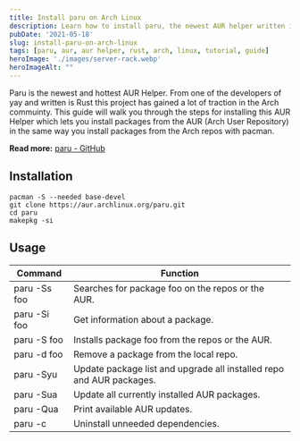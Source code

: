 ```yaml
---
title: Install paru on Arch Linux
description: Learn how to install paru, the newest AUR helper written in Rust that lets you install packages from the Arch User Repository with the same ease as pacman.
pubDate: '2021-05-18'
slug: install-paru-on-arch-linux
tags: [paru, aur, aur helper, rust, arch, linux, tutorial, guide]
heroImage: './images/server-rack.webp'
heroImageAlt: ""
---
```


Paru is the newest and hottest AUR Helper. From one of the developers of yay and written is Rust this project has gained a lot of traction in the Arch commuinty. This guide will walk you through the steps for installing this AUR Helper which lets you install packages from the AUR (Arch User Repository) in the same way you install packages from the Arch repos with pacman.

<!--truncate-->

**Read more:** [paru - GitHub](https://github.com/Morganamilo/paru)

## Installation

```shell
pacman -S --needed base-devel
git clone https://aur.archlinux.org/paru.git
cd paru
makepkg -si
```

## Usage

| Command      | Function                                                             |
| ------------ | -------------------------------------------------------------------- |
| paru -Ss foo | Searches for package foo on the repos or the AUR.                    |
| paru -Si foo | Get information about a package.                                     |
| paru -S foo  | Installs package foo from the repos or the AUR.                      |
| paru -d foo  | Remove a package from the local repo.                                |
| paru -Syu    | Update package list and upgrade all installed repo and AUR packages. |
| paru -Sua    | Update all currently installed AUR packages.                         |
| paru -Qua    | Print available AUR updates.                                         |
| paru -c      | Uninstall unneeded dependencies.                                     |
